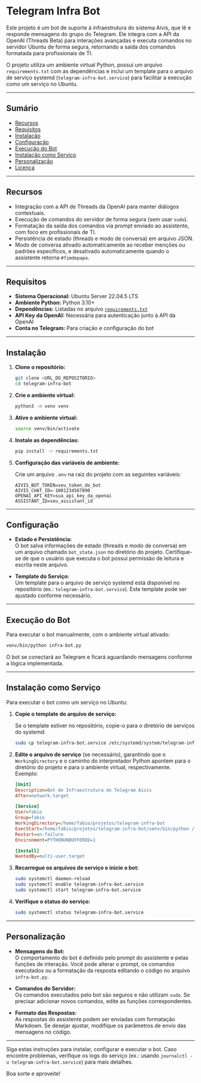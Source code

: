 # Telegram Infra Bot

Este projeto é um bot de suporte à infraestrutura do sistema Aivis, que lê e responde mensagens do grupo do Telegram. Ele integra com a API da OpenAI (Threads Beta) para interações avançadas e executa comandos no servidor Ubuntu de forma segura, retornando a saída dos comandos formatada para profissionais de TI.

O projeto utiliza um ambiente virtual Python, possui um arquivo `requirements.txt` com as dependências e inclui um template para o arquivo de serviço systemd (`telegram-infra-bot.service`) para facilitar a execução como um serviço no Ubuntu.

---

## Sumário

- [Recursos](#recursos)
- [Requisitos](#requisitos)
- [Instalação](#instalação)
- [Configuração](#configuração)
- [Execução do Bot](#execução-do-bot)
- [Instalação como Serviço](#instalação-como-serviço)
- [Personalização](#personalização)
- [Licença](#licença)

---

## Recursos

- Integração com a API de Threads da OpenAI para manter diálogos contextuais.
- Execução de comandos do servidor de forma segura (sem usar `sudo`).
- Formatação da saída dos comandos via prompt enviado ao assistente, com foco em profissionais de TI.
- Persistência de estado (threads e modo de conversa) em arquivo JSON.
- Modo de conversa ativado automaticamente ao receber menções ou padrões específicos, e desativado automaticamente quando o assistente retorna `#fimdepapo`.

---

## Requisitos

- **Sistema Operacional:** Ubuntu Server 22.04.5 LTS
- **Ambiente Python:** Python 3.10+
- **Dependências:** Listadas no arquivo [`requirements.txt`](requirements.txt)
- **API Key da OpenAI:** Necessária para autenticação junto à API da OpenAI
- **Conta no Telegram:** Para criação e configuração do bot

---

## Instalação

1. **Clone o repositório:**

   ```bash
   git clone <URL_DO_REPOSITORIO>
   cd telegram-infra-bot
   ```

2. **Crie o ambiente virtual:**

   ```bash
   python3 -m venv venv
   ```

3. **Ative o ambiente virtual:**

   ```bash
   source venv/bin/activate
   ```

4. **Instale as dependências:**

   ```bash
   pip install -r requirements.txt
   ```

5. **Configuração das variáveis de ambiente:**

   Crie um arquivo `.env` na raiz do projeto com as seguintes variáveis:

   ```env
   AIVIS_BOT_TOKEN=seu_token_do_bot
   AIVIS_CHAT_ID=-1001234567890
   OPENAI_API_KEY=sua_api_key_da_openai
   ASSISTANT_ID=seu_assistant_id
   ```

---

## Configuração

- **Estado e Persistência:**  
  O bot salva informações de estado (threads e modo de conversa) em um arquivo chamado `bot_state.json` no diretório do projeto. Certifique-se de que o usuário que executa o bot possui permissão de leitura e escrita neste arquivo.

- **Template do Serviço:**  
  Um template para o arquivo de serviço systemd está disponível no repositório (ex.: `telegram-infra-bot.service`). Este template pode ser ajustado conforme necessário.

---

## Execução do Bot

Para executar o bot manualmente, com o ambiente virtual ativado:

```bash
venv/bin/python infra-bot.py
```

O bot se conectará ao Telegram e ficará aguardando mensagens conforme a lógica implementada.

---

## Instalação como Serviço

Para executar o bot como um serviço no Ubuntu:

1. **Copie o template do arquivo de serviço:**

   Se o template estiver no repositório, copie-o para o diretório de serviços do systemd:

   ```bash
   sudo cp telegram-infra-bot.service /etc/systemd/system/telegram-infra-bot.service
   ```

2. **Edite o arquivo de serviço** (se necessário), garantindo que o `WorkingDirectory` e o caminho do interpretador Python apontem para o diretório do projeto e para o ambiente virtual, respectivamente. Exemplo:

   ```ini
   [Unit]
   Description=Bot de Infraestrutura do Telegram Aivis
   After=network.target

   [Service]
   User=fabio
   Group=fabio
   WorkingDirectory=/home/fabio/projetos/telegram-infra-bot
   ExecStart=/home/fabio/projetos/telegram-infra-bot/venv/bin/python /home/fabio/projetos/telegram-infra-bot/infra-bot.py
   Restart=on-failure
   Environment=PYTHONUNBUFFERED=1

   [Install]
   WantedBy=multi-user.target
   ```

3. **Recarregue os arquivos de serviço e inicie o bot:**

   ```bash
   sudo systemctl daemon-reload
   sudo systemctl enable telegram-infra-bot.service
   sudo systemctl start telegram-infra-bot.service
   ```

4. **Verifique o status do serviço:**

   ```bash
   sudo systemctl status telegram-infra-bot.service
   ```

---

## Personalização

- **Mensagens do Bot:**  
  O comportamento do bot é definido pelo prompt do assistente e pelas funções de interação. Você pode alterar o prompt, os comandos executados ou a formatação da resposta editando o código no arquivo `infra-bot.py`.

- **Comandos do Servidor:**  
  Os comandos executados pelo bot são seguros e não utilizam `sudo`. Se precisar adicionar novos comandos, edite as funções correspondentes.

- **Formato das Respostas:**  
  As respostas do assistente podem ser enviadas com formatação Markdown. Se desejar ajustar, modifique os parâmetros de envio das mensagens no código.

---

Siga estas instruções para instalar, configurar e executar o bot. Caso encontre problemas, verifique os logs do serviço (ex.: usando `journalctl -u telegram-infra-bot.service`) para mais detalhes.

Boa sorte e aproveite!
